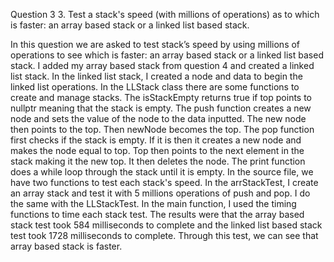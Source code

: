 Question 3
3. Test a stack's speed (with millions of operations) as to which is faster: an array based stack or a linked list based stack. 

In this question we are asked to test stack’s speed by using millions of operations to see which is faster: an array based stack or a linked list based stack. I added my array based stack from question 4 and created a linked list stack. In the linked list stack, I created a node and data to begin the linked list operations. In the LLStack class there are some functions to create and manage stacks. The isStackEmpty returns true if top points to nullptr meaning that the stack is empty. The push function creates a new node and sets the value of the node to the data inputted. The new node then points to the top. Then newNode becomes the top. The pop function first checks if the stack is empty. If it is then it creates a new node and makes the node equal to top. Top then points to the next element in the stack making it the new top. It then deletes the node. The print function does a while loop through the stack until it is empty. In the source file, we have two functions to test each stack's speed. In the arrStackTest, I create an array stack and test it with 5 millions operations of push and pop. I do the same with the LLStackTest. In the main function, I used the timing functions to time each stack test. The results were that the array based stack test took 584 milliseconds to complete and the linked list based stack test took 1728 milliseconds to complete. Through this test, we can see that array based stack is faster. 

